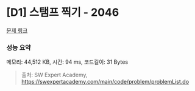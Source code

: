 # [D1] 스탬프 찍기 - 2046 

[문제 링크](https://swexpertacademy.com/main/code/problem/problemDetail.do?contestProbId=AV5QKdT6AyYDFAUq) 

### 성능 요약

메모리: 44,512 KB, 시간: 94 ms, 코드길이: 31 Bytes



> 출처: SW Expert Academy, https://swexpertacademy.com/main/code/problem/problemList.do